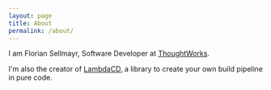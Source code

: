 ```yaml
---
layout: page
title: About
permalink: /about/
---
```


I am Florian Sellmayr, Software Developer at [ThoughtWorks][tw]. 

I'm also the creator of [LambdaCD][lambdacd], a library to create your own build pipeline in pure code. 

[tw]: http://www.thoughtworks.com/
[lambdacd]: http://lambda.cd